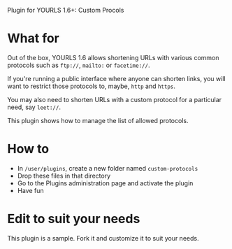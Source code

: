Plugin for YOURLS 1.6+: Custom Procols

# What for

Out of the box, YOURLS 1.6 allows shortening URLs with various common protocols such 
as `ftp://`, `mailto:` or `facetime://`.

If you're running a public interface where anyone can shorten links, you will want to restrict
those protocols to, maybe, `http` and `https`.

You may also need to shorten URLs with a custom protocol for a particular need, say `leet://`.

This plugin shows how to manage the list of allowed protocols.

# How to

* In `/user/plugins`, create a new folder named `custom-protocols`
* Drop these files in that directory
* Go to the Plugins administration page and activate the plugin 
* Have fun

# Edit to suit your needs

This plugin is a sample. Fork it and customize it to suit your needs.